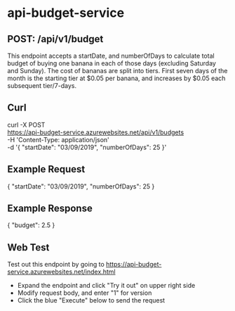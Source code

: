 # api-budget-service

## POST: /api/v1/budget

This endpoint accepts a startDate, and numberOfDays to calculate total budget
of buying one banana in each of those days (excluding Saturday and Sunday). The cost 
of bananas are split into tiers. First seven days of the month is the starting tier at $0.05 per banana, and increases by $0.05 each subsequent tier/7-days.

## Curl
curl -X POST \
  https://api-budget-service.azurewebsites.net/api/v1/budgets \
  -H 'Content-Type: application/json' \
  -d '{
    "startDate": "03/09/2019",
    "numberOfDays": 25
}'

## Example Request
{
    "startDate": "03/09/2019",
    "numberOfDays": 25
}

## Example Response
{
    "budget": 2.5
}

## Web Test
Test out this endpoint by going to https://api-budget-service.azurewebsites.net/index.html

- Expand the endpoint and click "Try it out" on upper right side
- Modify request body, and enter "1" for version
- Click the blue "Execute" below to send the request
